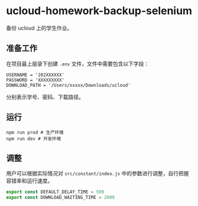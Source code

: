 # ucloud-homework-backup-selenium

备份 ucloud 上的学生作业。

## 准备工作

在项目最上层录下创建 `.env` 文件，文件中需要包含以下字段：

```shell
USERNAME = '202XXXXXX'
PASSWORD = 'XXXXXXXXX'
DOWNLOAD_PATH = '/Users/xxxxx/Downloads/ucloud'
```

分别表示学号、密码、下载路径。

## 运行

```shell
npm run prod # 生产环境
npm run dev # 开发环境
```

## 调整

用户可以根据实际情况对 `src/constant/index.js` 中的参数进行调整，自行把握容错率和运行速度。

```js
export const DEFAULT_DELAY_TIME = 500
export const DOWNLOAD_WAITING_TIME = 2000
```
